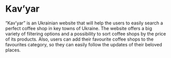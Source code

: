 # Kav’yar

“Kav’yar” is an Ukrainian website that will help the users to easily search a perfect coffee shop in key towns of Ukraine. The website offers a big variety of filtering options and a possibility to sort coffee shops by the price of its products. Also, users can add their favourite coffee shops to the favourites category, so they can easily follow the updates of their beloved places.

[TEST DEMO LINK (UNDER MAINTAINENCE)]: https://kolya-movchan.github.io/kavyar/
